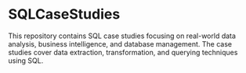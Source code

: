 # SQLCaseStudies
This repository contains SQL case studies focusing on real-world data analysis, business intelligence, and database management. The case studies cover data extraction, transformation, and querying techniques using SQL.
